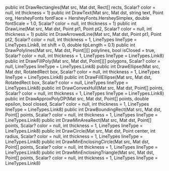 public int DrawRectangles(Mat src, Mat dst, Rect[] rects, Scalar? color = null, int thickness = 1)
public int DrawText(Mat src, Mat dst, string text, Point org, HersheyFonts fontFace = HersheyFonts.HersheySimplex, double fontScale = 1.0, Scalar? color = null, int thickness = 1)
public int DrawLine(Mat src, Mat dst, Point pt1, Point pt2, Scalar? color = null, int thickness = 1)
public int DrawArrowedLine(Mat src, Mat dst, Point pt1, Point pt2, Scalar? color = null, int thickness = 1, LineTypes lineType = LineTypes.Link8, int shift = 0, double tipLength = 0.1)
public int DrawPolylines(Mat src, Mat dst, Point[][] polylines, bool isClosed = true, Scalar? color = null, int thickness = 1, LineTypes lineType = LineTypes.Link8)
public int DrawFillPoly(Mat src, Mat dst, Point[][] polygons, Scalar? color = null, LineTypes lineType = LineTypes.Link8)
public int DrawEllipse(Mat src, Mat dst, RotatedRect box, Scalar? color = null, int thickness = 1, LineTypes lineType = LineTypes.Link8)
public int DrawFillEllipse(Mat src, Mat dst, RotatedRect box, Scalar? color = null, LineTypes lineType = LineTypes.Link8)
public int DrawConvexHull(Mat src, Mat dst, Point[] points, Scalar? color = null, int thickness = 1, LineTypes lineType = LineTypes.Link8)
public int DrawApproxPolyDP(Mat src, Mat dst, Point[] points, double epsilon, bool closed, Scalar? color = null, int thickness = 1, LineTypes lineType = LineTypes.Link8)
public int DrawBoundingRect(Mat src, Mat dst, Point[] points, Scalar? color = null, int thickness = 1, LineTypes lineType = LineTypes.Link8)
public int DrawMinAreaRect(Mat src, Mat dst, Point[] points, Scalar? color = null, int thickness = 1, LineTypes lineType = LineTypes.Link8)
public int DrawCircle(Mat src, Mat dst, Point center, int radius, Scalar? color = null, int thickness = 1, LineTypes lineType = LineTypes.Link8)
public int DrawMinEnclosingCircle(Mat src, Mat dst, Point[] points, Scalar? color = null, int thickness = 1, LineTypes lineType = LineTypes.Link8)
public int DrawMinEnclosingTriangle(Mat src, Mat dst, Point[] points, Scalar? color = null, int thickness = 1, LineTypes lineType = LineTypes.Link8)